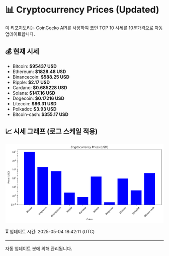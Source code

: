 
# 📊 Cryptocurrency Prices (Updated)

이 리포지토리는 CoinGecko API를 사용하여 코인 TOP 10 시세를 10분가격으로 자동 업데이트합니다.

## 💰 현재 시세
- Bitcoin: **$95437 USD**
- Ethereum: **$1828.48 USD**
- Binancecoin: **$588.25 USD**
- Ripple: **$2.17 USD**
- Cardano: **$0.685228 USD**
- Solana: **$147.16 USD**
- Dogecoin: **$0.17216 USD**
- Litecoin: **$86.31 USD**
- Polkadot: **$3.93 USD**
- Bitcoin-cash: **$355.17 USD**

## 📈 시세 그래프 (로그 스케일 적용)
![Crypto Prices](crypto_prices.png)

⏳ 업데이트 시간: 2025-05-04 18:42:11 (UTC)

---
자동 업데이트 봇에 의해 관리됩니다.
